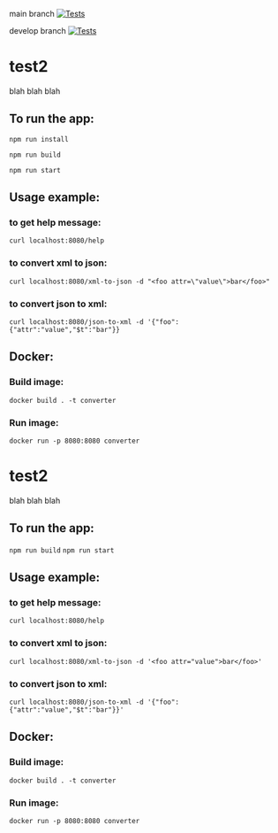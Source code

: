 main branch [![Tests](https://github.com/CliffBooth/test2/actions/workflows/test.yml/badge.svg?branch=main)](https://github.com/CliffBooth/test2/actions/workflows/test.yml)

develop branch [![Tests](https://github.com/wooffie/converter/actions/workflows/gradle-tests.yml/badge.svg?branch=master)](https://github.com/wooffie/converter/actions/workflows/gradle-tests.yml)


# test2
blah blah blah

## To run the app:

``npm run install``

``npm run build``

``npm run start``

## Usage example:
### to get help message:
``curl localhost:8080/help``
### to convert xml to json:
``curl localhost:8080/xml-to-json -d "<foo attr=\"value\">bar</foo>"``
### to convert json to xml:
``curl localhost:8080/json-to-xml -d '{"foo":{"attr":"value","$t":"bar"}}``

## Docker:
### Build image:
``docker build . -t converter``
### Run image:
``docker run -p 8080:8080 converter``

# test2
blah blah blah

## To run the app:

``npm run build``
``npm run start``

## Usage example:
### to get help message:
``curl localhost:8080/help``
### to convert xml to json:
``curl localhost:8080/xml-to-json -d '<foo attr="value">bar</foo>'``
### to convert json to xml:
``curl localhost:8080/json-to-xml -d '{"foo":{"attr":"value","$t":"bar"}}'``

## Docker:
### Build image:
``docker build . -t converter``
### Run image:
``docker run -p 8080:8080 converter``
